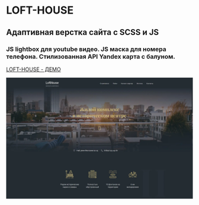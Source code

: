 # LOFT-HOUSE

## Адаптивная верстка сайта с SCSS и JS

### JS lightbox для youtube видео. JS маска для номера телефона. Стилизованная API Yandex карта с балуном.

[LOFT-HOUSE - ДЕМО](https://xxxrepaprika.github.io/LOFT-HOUSE/)

![Текст описания](docs/img/preview.webp)
